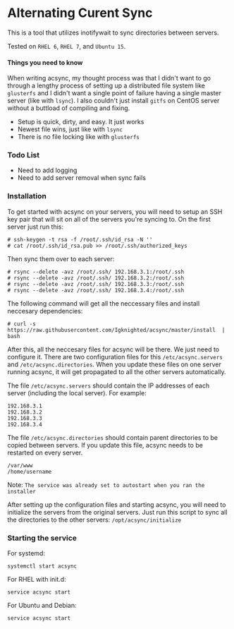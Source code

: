 # Alternating Curent Sync
This is a tool that utilizes inotifywait to sync directories between servers.  
  
Tested on `RHEL 6`, `RHEL 7`, and `Ubuntu 15`.  

#### Things you need to know
When writing acsync, my thought process was that I didn't want to go through a lengthy process of setting up a distributed file system like `glusterfs` and I didn't want a single point of failure having a single master server (like with `lsync`). I also couldn't just install `gitfs` on CentOS server without a buttload of compiling and fixing.
- Setup is quick, dirty, and easy. It just works
- Newest file wins, just like with `lsync`
- There is no file locking like with `glusterfs`

### Todo List
- Need to add logging
- Need to add server removal when sync fails

### Installation
To get started with acsync on your servers, you will need to setup an SSH key pair that will sit on all of the servers you're syncing to. On the first server just run this:
```
# ssh-keygen -t rsa -f /root/.ssh/id_rsa -N ''
# cat /root/.ssh/id_rsa.pub >> /root/.ssh/authorized_keys
```
Then sync them over to each server:
```
# rsync --delete -avz /root/.ssh/ 192.168.3.1:/root/.ssh
# rsync --delete -avz /root/.ssh/ 192.168.3.2:/root/.ssh
# rsync --delete -avz /root/.ssh/ 192.168.3.3:/root/.ssh
# rsync --delete -avz /root/.ssh/ 192.168.3.4:/root/.ssh
```

The following command will get all the neccessary files and install neccesary dependencies:
```
# curl -s https://raw.githubusercontent.com/Igknighted/acsync/master/install  | bash
```
After this, all the neccesary files for acsync will be there. We just need to configure it. There are two configuration files for this `/etc/acsync.servers` and `/etc/acsync.directories`. When you update these files on one server running acsync, it will get propagated to all the other servers automatically.  
  
The file `/etc/acsync.servers` should contain the IP addresses of each server (including the local server). For example:
```
192.168.3.1
192.168.3.2
192.168.3.3
192.168.3.4
```
  
The file `/etc/acsync.directories` should contain parent directories to be copied between servers. If you update this file, acsync needs to be restarted on every server.
```
/var/www
/home/username
```
  
Note: `The service was already set to autostart when you ran the installer`  

  
After setting up the configuration files and starting acsync, you will need to initialize the servers from the original servers. Just run this script to sync all the directories to the other servers: `/opt/acsync/initialize`

### Starting the service
For systemd:
```
systemctl start acsync
```
For RHEL with init.d:
```
service acsync start
```
For Ubuntu and Debian:
```
service acsync start
```
